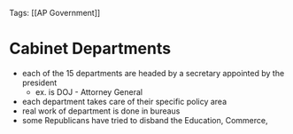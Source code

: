 Tags: [[AP Government]]

# Cabinet Departments
- each of the 15 departments are headed by a secretary appointed by the president
	- ex. is DOJ - Attorney General
- each department takes care of their specific policy area
- real work of department is done in bureaus
- some Republicans have tried to disband the Education, Commerce,